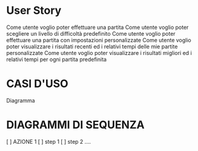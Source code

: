 # User Story

Come utente voglio poter effettuare una partita
Come utente voglio poter scegliere un livello di difficoltà predefinito
Come utente voglio poter effettuare una partita con impostazioni personalizzate
Come utente voglio poter visualizzare i risultati recenti ed i relativi tempi delle mie partite personalizzate
Come utente voglio poter visualizzare i risultati migliori ed i relativi tempi per ogni partita predefinita

# CASI D'USO

Diagramma

# DIAGRAMMI DI SEQUENZA

[ ] AZIONE 1
  [ ] step 1
  [ ] step 2
  ....
